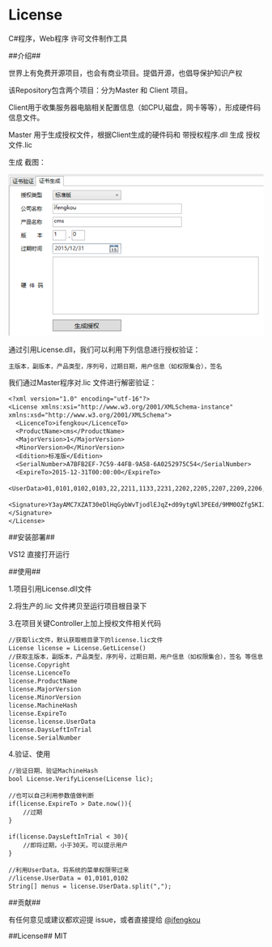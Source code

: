 # License
C#程序，Web程序 许可文件制作工具


##介绍##

世界上有免费开源项目，也会有商业项目。提倡开源，也倡导保护知识产权

该Repository包含两个项目：分为Master  和 Client 项目。

Client用于收集服务器电脑相关配置信息（如CPU,磁盘，网卡等等），形成硬件码信息文件。

Master 用于生成授权文件，根据Client生成的硬件码和 带授权程序.dll 生成 授权文件.lic

生成 截图：

![界面](制作授权文件.png)

通过引用License.dll，我们可以利用下列信息进行授权验证：

	主版本，副版本，产品类型，序列号，过期日期，用户信息（如权限集合），签名

我们通过Master程序对.lic 文件进行解密验证：

	<?xml version="1.0" encoding="utf-16"?>
	<License xmlns:xsi="http://www.w3.org/2001/XMLSchema-instance" xmlns:xsd="http://www.w3.org/2001/XMLSchema">
	  <LicenceTo>ifengkou</LicenceTo>
	  <ProductName>cms</ProductName>
	  <MajorVersion>1</MajorVersion>
	  <MinorVersion>0</MinorVersion>
	  <Edition>标准版</Edition>
	  <SerialNumber>A7BFB2EF-7C59-44FB-9A58-6A0252975C54</SerialNumber>
	  <ExpireTo>2015-12-31T00:00:00</ExpireTo>
	  <UserData>01,0101,0102,0103,22,2211,1133,2231,2202,2205,2207,2209,2206,2230</UserData>
	  <Signature>Y3ayAMC7XZAT30eDlHqGybWvTjodlEJqZ+d09ytgNl3PEEd/9MM0OZfg5KIJfyFY1DTA5r99oVsT4Q0umpAfO5Gw4XPymQhxShtiWRLlBB7GME2Z6rxQZoGdJkPWTamG6l2pFUqcS7PAC3Iqee7Lnc6G35ML8s9Uxa++Vt3D7Aw=</Signature>
	</License>


##安装部署##

VS12 直接打开运行

##使用##

 1.项目引用License.dll文件

 2.将生产的.lic 文件拷贝至运行项目根目录下

 3.在项目关键Controller上加上授权文件相关代码

    //获取lic文件，默认获取根目录下的license.lic文件
    License license = License.GetLicense()
    //获取主版本，副版本，产品类型，序列号，过期日期，用户信息（如权限集合），签名 等信息
    license.Copyright
    license.LicenceTo
    license.ProductName
    license.MajorVersion
    license.MinorVersion
    license.MachineHash
    license.ExpireTo
    license.license.UserData
    license.DaysLeftInTrial
    license.SerialNumber



 4.验证、使用

 	//验证日期、验证MachineHash
 	bool License.VerifyLicense(License lic);

 	//也可以自己利用参数值做判断
	if(license.ExpireTo > Date.now()){
		//过期
	}

	if(license.DaysLeftInTrial < 30){
		//即将过期，小于30天。可以提示用户
	}

	//利用UserData，将系统的菜单权限带过来
	//license.UserData = 01,0101,0102
	String[] menus = license.UserData.split(",");
	

##贡献##

有任何意见或建议都欢迎提 issue，或者直接提给 [@ifengkou](mail://ifengkou@hotmail.com)

##License##
MIT
